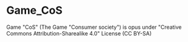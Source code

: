 # Game_CoS
Game "CoS" (The Game "Consumer society") is opus under "Creative Commons Attribution-Sharealike 4.0" License (CC BY-SA)
